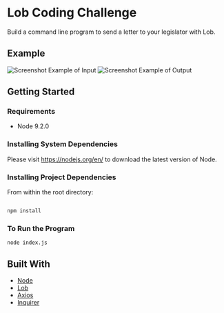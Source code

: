 # Lob Coding Challenge

Build a command line program to send a letter to your legislator with Lob.

## Example
![Screenshot Example of Input](https://image.ibb.co/ioDBcR/Screen_Shot_2018_01_17_at_12_33_51_AM.png)
![Screenshot Example of Output](https://image.ibb.co/jODirm/Screen_Shot_2018_01_17_at_12_36_43_AM.png)

## Getting Started

### Requirements
- Node 9.2.0

### Installing System Dependencies
Please visit https://nodejs.org/en/ to download the latest version of Node.

### Installing Project Dependencies
From within the root directory:

```sh

npm install

```
### To Run the Program

`node index.js`

## Built With
- [Node](https://nodejs.org/en/)
- [Lob](https://lob.com/)
- [Axios](https://github.com/axios/axios)
- [Inquirer](https://github.com/SBoudrias/Inquirer.js/)
